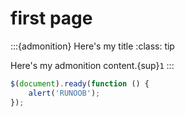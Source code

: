 # first page

:::{admonition} Here's my title
:class: tip

Here's my admonition content.{sup}`1`
:::

```javascript
$(document).ready(function () {
    alert('RUNOOB');
});
```
